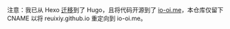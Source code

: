 注意：我已从 Hexo [迁移](https://io-oi.me/tech/powered-by-hugo/)到了 Hugo，且将代码开源到了 [io-oi.me](https://github.com/reuixiy/io-oi.me)，本仓库仅留下 CNAME 以将 reuixiy.github.io 重定向到 io-oi.me。
